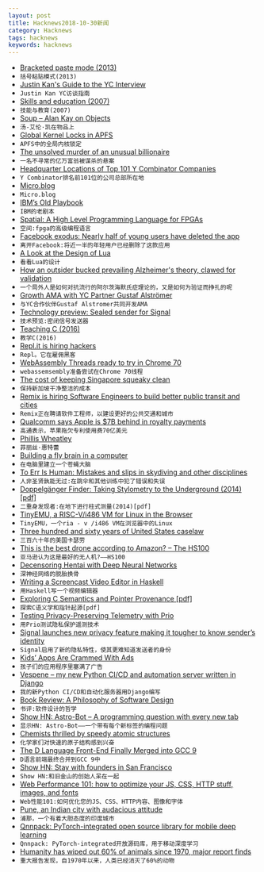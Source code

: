 ```yaml
---
layout: post
title: Hacknews2018-10-30新闻
category: Hacknews
tags: hacknews
keywords: hacknews
---
```




- [Bracketed paste mode (2013)](https://cirw.in/blog/bracketed-paste)
- `括号粘贴模式(2013)`
- [Justin Kan&#39;s Guide to the YC Interview](https://www.atrium.co/blog/yc-interview-guide/)
- `Justin Kan YC访谈指南`
- [Skills and education (2007)](http://pmarchive.com/guide_to_career_planning_part2.html)
- `技能与教育(2007)`
- [Soup – Alan Kay on Objects](http://blog.fogus.me/2018/10/25/soup/)
- `汤-艾伦·凯在物品上`
- [Global Kernel Locks in APFS](https://gregoryszorc.com/blog/2018/10/29/global-kernel-locks-in-apfs/)
- `APFS中的全局内核锁定`
- [The unsolved murder of an unusual billionaire](https://www.bloomberg.com/features/2018-apotex-billionaire-murder/)
- `一名不寻常的亿万富翁被谋杀的悬案`
- [Headquarter Locations of Top 101 Y Combinator Companies](https://merchantmachine.co.uk/yc-101/)
- `Y Combinator排名前101位的公司总部所在地`
- [Micro.blog](https://micro.blog/)
- `Micro.blog`
- [IBM’s Old Playbook](https://stratechery.com/2018/ibms-old-playbook/)
- `IBM的老剧本`
- [Spatial: A High Level Programming Language for FPGAs](https://spatial-lang.org/)
- `空间:fpga的高级编程语言`
- [Facebook exodus: Nearly half of young users have deleted the app](https://www.cnbc.com/2018/09/05/facebook-exodus-44-percent-of-americans-age-18-29-have-deleted-app.html)
- `离开Facebook:将近一半的年轻用户已经删除了这款应用`
- [A Look at the Design of Lua](https://cacm.acm.org/magazines/2018/11/232214-a-look-at-the-design-of-lua/fulltext)
- `看看Lua的设计`
- [How an outsider bucked prevailing Alzheimer&#39;s theory, clawed for validation](https://www.statnews.com/2018/10/29/alzheimers-research-outsider-bucked-prevailing-theory/)
- `一个局外人是如何对抗流行的阿尔茨海默氏症理论的，又是如何为验证而挣扎的呢`
- [Growth AMA with YC Partner Gustaf Alströmer](https://blog.ycombinator.com/growth-ama-with-yc-partner-gustaf-alstromer/)
- `与YC合作伙伴Gustaf Alstromer共同开发AMA`
- [Technology preview: Sealed sender for Signal](https://signal.org/blog/sealed-sender/)
- `技术预览:密闭信号发送器`
- [Teaching C (2016)](https://blog.regehr.org/archives/1393)
- `教学C(2016)`
- [Repl.it is hiring hackers](https://repl.it/site/jobs)
- `Repl。它在雇佣黑客`
- [WebAssembly Threads ready to try in Chrome 70](https://developers.google.com/web/updates/2018/10/wasm-threads)
- `webassemsembly准备尝试在Chrome 70线程`
- [The cost of keeping Singapore squeaky clean](http://www.bbc.com/capital/story/20181025-the-cost-of-keeping-singapore-squeaky-clean)
- `保持新加坡干净整洁的成本`
- [Remix is hiring Software Engineers to build better public transit and cities](https://jobs.lever.co/remix/85754b42-d084-4457-b9a6-4555332c3ee4?lever-origin=applied&amp;lever-source%5B%5D=hackernews)
- `Remix正在聘请软件工程师，以建设更好的公共交通和城市`
- [Qualcomm says Apple is $7B behind in royalty payments](https://www.bloomberg.com/news/articles/2018-10-26/qualcomm-says-apple-is-7-billion-behind-in-royalty-payments)
- `高通表示，苹果拖欠专利使用费70亿美元`
- [Phillis Wheatley](https://en.wikipedia.org/wiki/Phillis_Wheatley)
- `菲丽丝·惠特蕾`
- [Building a fly brain in a computer](https://www.cifar.ca/cifarnews/2018/10/25/building-a-fly-brain-in-a-computer)
- `在电脑里建立一个苍蝇大脑`
- [To Err Is Human: Mistakes and slips in skydiving and other disciplines](https://blueskiesmag.com/2018/09/26/to-err-is-human/)
- `人非圣贤孰能无过:在跳伞和其他训练中犯了错误和失误`
- [Doppelgänger Finder: Taking Stylometry to the Underground (2014) [pdf]](https://www1.icsi.berkeley.edu/~sadia/papers/oakland2014-underground.pdf)
- `二重身发现者:在地下进行柱式测量(2014)[pdf]`
- [TinyEMU, a RISC-V/i486 VM for Linux in the Browser](https://bellard.org/tinyemu/)
- `TinyEMU，一个ria - v /i486 VM在浏览器中的Linux`
- [Three hundred and sixty years of United States caselaw](https://case.law/)
- `三百六十年的美国卡瑟劳`
- [This is the best drone according to Amazon? – The HS100](https://dronedj.com/2018/10/30/amazon-reviews-hs100/)
- `亚马逊认为这是最好的无人机?——HS100`
- [Decensoring Hentai with Deep Neural Networks](https://github.com/deeppomf/DeepCreamPy)
- `深神经网络的脱胎换骨`
- [Writing a Screencast Video Editor in Haskell](https://wickstrom.tech/programming/2018/10/26/writing-a-screencast-video-editor-in-haskell.html)
- `用Haskell写一个视频编辑器`
- [Exploring C Semantics and Pointer Provenance [pdf]](https://www.cl.cam.ac.uk/~pes20/cerberus/top-Cerberus-draft.pdf)
- `探索C语义学和指针起源[pdf]`
- [Testing Privacy-Preserving Telemetry with Prio](https://hacks.mozilla.org/2018/10/testing-privacy-preserving-telemetry-with-prio/)
- `用Prio测试隐私保护遥测技术`
- [Signal launches new privacy feature making it tougher to know sender’s identity](https://techcrunch.com/2018/10/29/signal-sealed-sender-feature-messaging-security/)
- `Signal启用了新的隐私特性，使其更难知道发送者的身份`
- [Kids’ Apps Are Crammed With Ads](https://www.nytimes.com/2018/10/30/style/kids-study-apps-advertising.html)
- `孩子们的应用程序里塞满了广告`
- [Vespene – my new Python CI/CD and automation server written in Django](http://docs.vespene.io)
- `我的新Python CI/CD和自动化服务器用Django编写`
- [Book Review: A Philosophy of Software Design](http://www.pathsensitive.com/2018/10/book-review-philosophy-of-software.html)
- `书评:软件设计的哲学`
- [Show HN: Astro-Bot – A programming question with every new tab](https://chrome.google.com/webstore/detail/astro-bot/acjiedbilhbchmjblapmekfajpplpgdo)
- `显示HN: Astro-Bot——一个带有每个新标签的编程问题`
- [Chemists thrilled by speedy atomic structures](https://www.nature.com/articles/d41586-018-07213-3)
- `化学家们对快速的原子结构感到兴奋`
- [The D Language Front-End Finally Merged into GCC 9](https://www.phoronix.com/scan.php?page=news_item&amp;px=GCC-9-Merges-D-Language)
- `D语言前端最终合并到GCC 9中`
- [Show HN: Stay with founders in San Francisco](https://www.staywithfounders.com/)
- `Show HN:和旧金山的创始人呆在一起`
- [Web Performance 101: how to optimize your JS, CSS, HTTP stuff, images, and fonts](https://3perf.com/talks/web-perf-101/)
- `Web性能101:如何优化您的JS、CSS、HTTP内容、图像和字体`
- [Pune, an Indian city with audacious attitude](http://www.bbc.com/travel/story/20181028-an-indian-city-with-audacious-attitude)
- `浦那，一个有着大胆态度的印度城市`
- [Qnnpack: PyTorch-integrated open source library for mobile deep learning](https://code.fb.com/ml-applications/qnnpack-open-source-library-for-optimized-mobile-deep-learning/)
- `Qnnpack: PyTorch-integrated开放源码库，用于移动深度学习`
- [Humanity has wiped out 60% of animals since 1970, major report finds](https://www.theguardian.com/environment/2018/oct/30/humanity-wiped-out-animals-since-1970-major-report-finds)
- `重大报告发现，自1970年以来，人类已经消灭了60%的动物`

